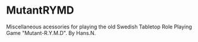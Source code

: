 # MutantRYMD
Miscellaneous acessories for playing the old Swedish Tabletop Role Playing Game "Mutant-R.Y.M.D". By Hans.N.

